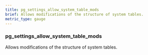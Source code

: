 ```yaml
---
title: pg_settings_allow_system_table_mods
brief: Allows modifications of the structure of system tables.
metric_type: gauge
---
```

### pg_settings_allow_system_table_mods

Allows modifications of the structure of system tables.